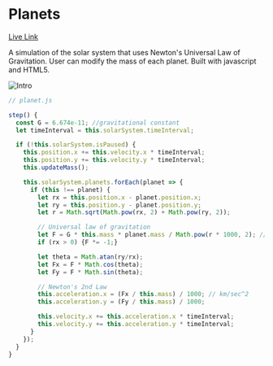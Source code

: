 # Planets

[Live Link](https://momajd.github.io/planets/)

A simulation of the solar system that uses Newton's Universal Law of Gravitation. User can modify the mass of each planet. Built with javascript and HTML5.

![Intro](https://media.giphy.com/media/OclNTHOaVRggU/giphy.gif)

```javascript
// planet.js

step() {
  const G = 6.674e-11; //gravitational constant
  let timeInterval = this.solarSystem.timeInterval;

  if (!this.solarSystem.isPaused) {
    this.position.x += this.velocity.x * timeInterval;
    this.position.y += this.velocity.y * timeInterval;
    this.updateMass();

    this.solarSystem.planets.forEach(planet => {
      if (this !== planet) {
        let rx = this.position.x - planet.position.x;
        let ry = this.position.y - planet.position.y;
        let r = Math.sqrt(Math.pow(rx, 2) + Math.pow(ry, 2));

        // Universal law of gravitation
        let F = G * this.mass * planet.mass / Math.pow(r * 1000, 2); //newtons
        if (rx > 0) {F *= -1;}

        let theta = Math.atan(ry/rx);
        let Fx = F * Math.cos(theta);
        let Fy = F * Math.sin(theta);

        // Newton's 2nd Law
        this.acceleration.x = (Fx / this.mass) / 1000; // km/sec^2
        this.acceleration.y = (Fy / this.mass) / 1000;

        this.velocity.x += this.acceleration.x * timeInterval;
        this.velocity.y += this.acceleration.y * timeInterval;
      }
    });
  }
}

```
